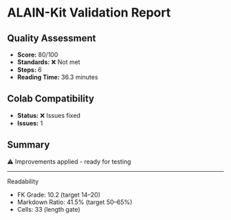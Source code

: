 # ALAIN-Kit Validation Report

## Quality Assessment
- **Score:** 80/100
- **Standards:** ❌ Not met
- **Steps:** 6
- **Reading Time:** 36.3 minutes

## Colab Compatibility
- **Status:** ❌ Issues fixed
- **Issues:** 1

## Summary
⚠️ Improvements applied - ready for testing

---
Readability
- FK Grade: 10.2 (target 14–20)
- Markdown Ratio: 41.5% (target 50–65%)
- Cells: 33 (length gate)
